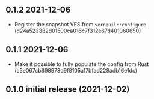 0.1.2 2021-12-06
----------------
* Register the snapshot VFS from `verneuil::configure`
  (d24a523382d01500ca016c7f312e67d401060650)

0.1.1 2021-12-06
----------------
* Make it possible to fully populate the config from Rust
  (c5e067cb898973d9f8105a17bfad228adb16e1dc)

0.1.0 initial release (2021-12-02)
----------------------------------
